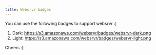 ```yaml
---
title: Websrvr badges
---
```

You can use the following badges to support websrvr :)

 1. Dark: https://s3.amazonaws.com/websrvr/badges/websrvr-dark.png
 2. Light: https://s3.amazonaws.com/websrvr/badges/websrvr-light.png

Cheers :)
